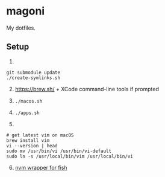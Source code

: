 # magoni

My dotfiles.

## Setup

1.

```
git submodule update
./create-symlinks.sh
```

2. https://brew.sh/ + XCode command-line tools if prompted

3. `./macos.sh`

4. `./apps.sh`

5.

```
# get latest vim on macOS
brew install vim
vi --version | head
sudo mv /usr/bin/vi /usr/bin/vi-default
sudo ln -s /usr/local/bin/vim /usr/local/bin/vi
```

6. [nvm wrapper for fish](https://github.com/brigand/fast-nvm-fish)
